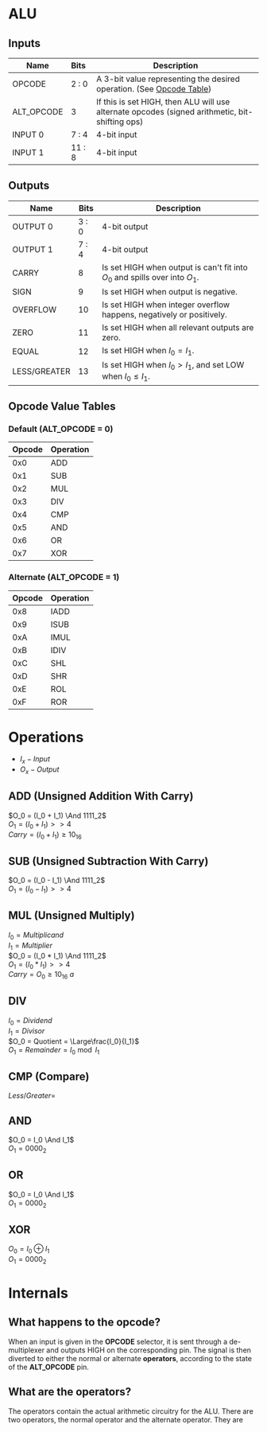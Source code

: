 # ALU

## Inputs
| Name          | Bits   | Description  |
| ------------- | :----- | ------------------------------------ |
| OPCODE        | 2 : 0  | A 3-bit value representing the desired operation. (See [Opcode Table](#opcode-value-table))          |
| ALT_OPCODE    | 3      | If this is set HIGH, then ALU will use alternate opcodes (signed arithmetic, bit-shifting ops)       |
| INPUT 0       | 7 : 4  | 4-bit input                                                                                          |
| INPUT 1       | 11 : 8 | 4-bit input                                                                                          |

## Outputs
| Name          | Bits   | Description                                                                  |
| ------------- | ------ | -------------                                                                |
| OUTPUT 0      | 3 : 0  | 4-bit output                                                                 |
| OUTPUT 1      | 7 : 4  | 4-bit output                                                                 |
| CARRY         | 8      | Is set HIGH when output is can't fit into $O_0$ and spills over into $O_1$.  |
| SIGN          | 9      | Is set HIGH when output is negative.                                              |
| OVERFLOW      | 10     | Is set HIGH when integer overflow happens, negatively or positively.              |
| ZERO          | 11     | Is set HIGH when all relevant outputs are zero.                                   |
| EQUAL         | 12     | Is set HIGH when $I_0 = I_1$.
| LESS/GREATER  | 13     | Is set HIGH when $I_0 \gt I_1$, and set LOW when $I_0 \le I_1$. |

## Opcode Value Tables
### Default (ALT_OPCODE = 0)
| Opcode | Operation |
| ------ | --------- |
| 0x0    | ADD       |
| 0x1    | SUB       |
| 0x2    | MUL       |
| 0x3    | DIV       |
| 0x4    | CMP       |
| 0x5    | AND       |
| 0x6    | OR        |
| 0x7    | XOR       |

### Alternate (ALT_OPCODE = 1)
| Opcode | Operation |
| ------ | --------- |
| 0x8    | IADD      |
| 0x9    | ISUB      |
| 0xA    | IMUL      |
| 0xB    | IDIV      |
| 0xC    | SHL       |
| 0xD    | SHR       |
| 0xE    | ROL       |
| 0xF    | ROR       |


# Operations
* $I_x - Input$
* $O_x - Output$

## ADD (Unsigned Addition With Carry)
$O_0 = (I_0 + I_1) \And 1111_2$  
$O_1 = (I_0 + I_1) >> 4$  
$Carry = (I_0 + I_1) \ge 10_{16}$

## SUB (Unsigned Subtraction With Carry)
$O_0 = (I_0 - I_1) \And 1111_2$  
$O_1 = (I_0 - I_1) >> 4$

## MUL (Unsigned Multiply)
$I_0 = Multiplicand$  
$I_1 = Multiplier$  
$O_0 = (I_0 * I_1) \And 1111_2$  
$O_1 = (I_0 * I_1) >> 4$  
$Carry = O_0 \ge 10_{16}$
$a$

## DIV
$I_0 = Dividend$  
$I_1 = Divisor$  
$O_0 = Quotient = \Large\frac{I_0}{I_1}$  
$O_1 = Remainder = I_0 \bmod I_1$ 

## CMP (Compare)
$Less/Greater =$

## AND
$O_0 = I_0 \And I_1$  
$O_1 = 0000_2$

## OR
$O_0 = I_0 \And I_1$  
$O_1 = 0000_2$

## XOR
$O_0 = I_0 \oplus I_1$  
$O_1 = 0000_2$


# Internals

## What happens to the opcode?
When an input is given in the **OPCODE** selector, it is sent through a de-multiplexer and outputs HIGH on the corresponding pin.  The signal is then diverted to either the normal or alternate **operators**, according to the state of the **ALT_OPCODE** pin.

## What are the operators?
The operators contain the actual arithmetic circuitry for the ALU.  There are two operators, the normal operator and the alternate operator.  They are